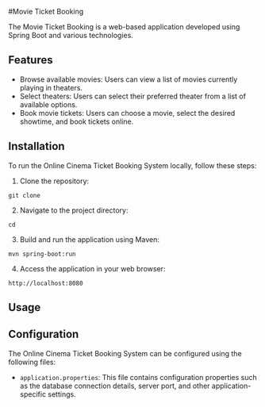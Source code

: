 #Movie Ticket Booking 

The Movie Ticket Booking is a web-based application developed using Spring Boot and various technologies.
## Features

- Browse available movies: Users can view a list of movies currently playing in theaters.
- Select theaters: Users can select their preferred theater from a list of available options.
- Book movie tickets: Users can choose a movie, select the desired showtime, and book tickets online.

## Installation

To run the Online Cinema Ticket Booking System locally, follow these steps:

1. Clone the repository:

```
git clone 
```

2. Navigate to the project directory:

```
cd 
```

3. Build and run the application using Maven:

```
mvn spring-boot:run
```

4. Access the application in your web browser:

```
http://localhost:8080
```

## Usage


## Configuration

The Online Cinema Ticket Booking System can be configured using the following files:

- `application.properties`: This file contains configuration properties such as the database connection details, server port, and other application-specific settings.

